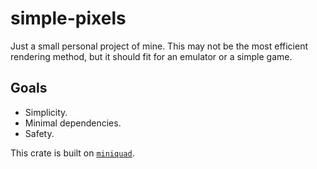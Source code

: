 # simple-pixels

Just a small personal project of mine.
This may not be the most efficient rendering method, but it should fit for an emulator or a simple game.

## Goals

* Simplicity.
* Minimal dependencies.
* Safety.

This crate is built on [`miniquad`](https://crates.io/crates/miniquad).
